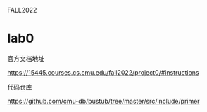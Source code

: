FALL2022
# lab0
官方文档地址

https://15445.courses.cs.cmu.edu/fall2022/project0/#instructions

代码仓库

https://github.com/cmu-db/bustub/tree/master/src/include/primer

